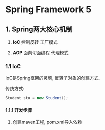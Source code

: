 # Spring Framework 5

## 1. Spring两大核心机制

1. **IoC**   控制反转                 工厂模式

2. **AOP**  面向切面编程           代理模式

### 1.1 IoC

IoC是Spring框架的灵魂, 反转了对象的创建方式. 

传统方式:

```java
Student stu = new Student();
```



#### 1.1.1 开发步骤

1. 创建maven工程, pom.xml导入依赖

```xml

```

